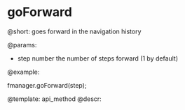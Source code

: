 goForward
=============


@short:
	goes forward in the navigation history

@params:

- step			number			the number of steps forward (1 by default)


@example:

fmanager.goForward(step);

@template:	api_method
@descr:

